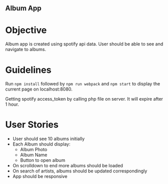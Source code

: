 ## Album App

Objective
=========
Album app is created using spotify api data. User should be able to see and navigate to albums.

Guidelines
==========
Run `npm install` followed by `npm run webpack` and `npm start` to display the current page on localhost:8080.

Getting spotify access_token by calling php file on server. It will expire after 1 hour.

User Stories
============
* User should see 10 albums initially
* Each Album should display:
    * Album Photo
    * Album Name
    * Button to open album
* On scrolldown to end more albums should be loaded
* On search of artists, albums should be updated correspondingly
* App should be responsive